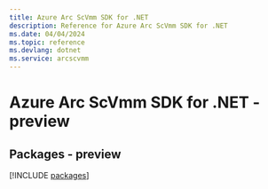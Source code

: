 ```yaml
---
title: Azure Arc ScVmm SDK for .NET
description: Reference for Azure Arc ScVmm SDK for .NET
ms.date: 04/04/2024
ms.topic: reference
ms.devlang: dotnet
ms.service: arcscvmm
---
```

# Azure Arc ScVmm SDK for .NET - preview
## Packages - preview
[!INCLUDE [packages](arc-scvmm-index.md)]